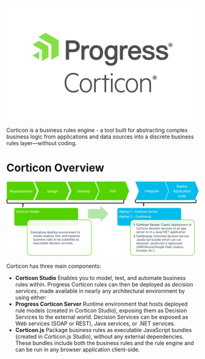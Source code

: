 <img src="assets/ProgressCorticon_PrimaryLogo_Stacked.png" />

Corticon is a business rules engine - a tool built for abstracting complex business logic from applications and data sources into a discrete business rules layer—without coding. 

# Corticon Overview

![Corticon Components](assets/corticonServerVsJs.png)

Corticon has three main components:

- **Corticon Studio** 
    Enables you to model, test, and automate business rules within. Progress Corticon rules can then be deployed as *decision services*, made available in nearly any architectural environment by using either:
- **Progress Corticon Server** 
    Runtime environment that hosts deployed rule models (created in Corticon Studio), exposing them as Decision Services to the external world. Decision Services can be exposed as Web services (SOAP or REST), Java services, or .NET services.
- **Corticon.js** 
    Package business rules as executable JavaScript bundles (created in Corticon.js Studio), without any external dependencies. These bundles include both the business rules and the rule engine and can be run in any browser application client-side.

